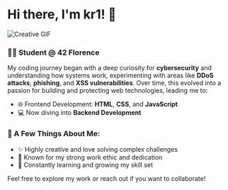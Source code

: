 # Hi there, I'm kr1! 👋

![Creative GIF](https://i.pinimg.com/originals/c5/9d/22/c59d2253c56f76a4e8f0ff67f4927e23.gif)

### 👨‍🎓 Student @ 42 Florence
My coding journey began with a deep curiosity for **cybersecurity** and understanding how systems work, experimenting with areas like **DDoS attacks**, **phishing**, and **XSS vulnerabilities**. Over time, this evolved into a passion for building and protecting web technologies, leading me to:

- 🌐 Frontend Development: **HTML**, **CSS**, and **JavaScript**
- 💻 Now diving into **Backend Development**

### 🚀 A Few Things About Me:
- ✨ Highly creative and love solving complex challenges
- 💪 Known for my strong work ethic and dedication
- 🌱 Constantly learning and growing my skill set

Feel free to explore my work or reach out if you want to collaborate!

